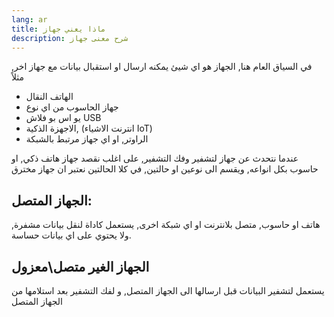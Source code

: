 ```yaml
---
lang: ar
title: ماذا يعني جهاز
description: شرح معنى جهاز
---
```

في السياق العام هنا,  الجهاز هو اي شيئ يمكنه ارسال او استقبال بيانات مع جهاز اخر,  مثلاً
- الهاتف النقال
- جهاز الحاسوب من اي نوع
- يو اس بو فلاش USB
- الاجهزة الذكية, (انترنت الاشياء IoT)
- الراوتر, او اي جهاز مرتبط بالشبكة 

عندما نتحدث عن جهاز  لتشفير وفك التشفير, على اغلب نقصد جهاز هاتف ذكي, او حاسوب بكل انواعه, ويقسم الى نوعين او حالتين, في كلا الحالتين نعتبر ان جهاز مخترق

## الجهاز المتصل:

هاتف او حاسوب, متصل بلانترنت او اي شبكة اخرى, يستعمل  كاداة لنقل بيانات مشفرة, ولا يحتوي على اي بيانات حساسة. 
 
## الجهاز الغير متصل\معزول 

يستعمل لتشفير البيانات قبل ارسالها الى الجهاز المتصل, و لفك التشفير بعد استلامها من الجهاز المتصل


